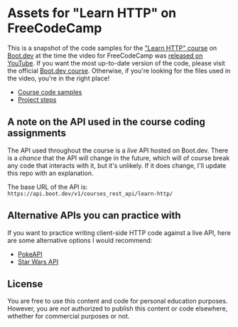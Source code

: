 # Assets for "Learn HTTP" on FreeCodeCamp

This is a snapshot of the code samples for the ["Learn HTTP" course](https://boot.dev/courses/learn-http) on [Boot.dev](https://boot.dev) at the time the video for FreeCodeCamp was [released on YouTube](https://www.youtube.com/watch?v=2JYT5f2isg4). If you want the most up-to-date version of the code, please visit the official [Boot.dev course](https://boot.dev/courses/learn-http). Otherwise, if you're looking for the files used in the video, you're in the right place!

* [Course code samples](/course)
* [Project steps](/project)

## A note on the API used in the course coding assignments

The API used throughout the course is a *live* API hosted on Boot.dev. There is a *chance* that the API will change in the future, which will of course break any code that interacts with it, but it's unlikely. If it does change, I'll update this repo with an explanation.

The base URL of the API is: `https://api.boot.dev/v1/courses_rest_api/learn-http/`

## Alternative APIs you can practice with

If you want to practice writing client-side HTTP code against a live API, here are some alternative options I would recommend:

* [PokeAPI](https://pokeapi.co/)
* [Star Wars API](https://swapi.dev/)

## License

You are free to use this content and code for personal education purposes. However, you are *not* authorized to publish this content or code elsewhere, wthether for commercial purposes or not. 
